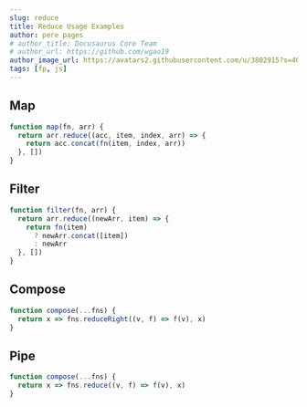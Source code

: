 ```yaml
---
slug: reduce
title: Reduce Usage Examples
author: pere pages
# author_title: Docusaurus Core Team
# author_url: https://github.com/wgao19
author_image_url: https://avatars2.githubusercontent.com/u/3802915?s=400&v=4
tags: [fp, js]
---
```


## Map

```js
function map(fn, arr) {
  return arr.reduce((acc, item, index, arr) => {
    return acc.concat(fn(item, index, arr))
  }, [])
}
```

## Filter

```js
function filter(fn, arr) {
  return arr.reduce((newArr, item) => {
    return fn(item)
      ? newArr.concat([item])
      : newArr
  }, [])
}
```

## Compose

```js
function compose(...fns) {
  return x => fns.reduceRight((v, f) => f(v), x)
}
```

## Pipe

```js
function compose(...fns) {
  return x => fns.reduce((v, f) => f(v), x)
}
```
